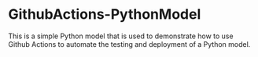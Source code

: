 # GithubActions-PythonModel

This is a simple Python model that is used to demonstrate how to use Github Actions to automate the testing and deployment of a Python model.